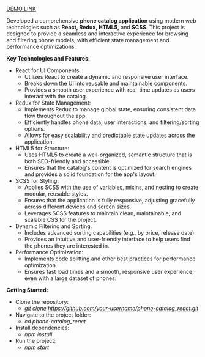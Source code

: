 [DEMO LINK](https://Prokopovych16.github.io/phone-catalog_react)

Developed a comprehensive **phone catalog application** using modern web technologies such as **React, Redux, HTML5,** and **SCSS**. This project is designed to provide a seamless and interactive experience for browsing and filtering phone models, with efficient state management and performance optimizations.

**Key Technologies and Features:**
- React for UI Components:
  - Utilizes React to create a dynamic and responsive user interface.
  - Breaks down the UI into reusable and maintainable components.
  - Provides a smooth user experience with real-time updates as users interact with the catalog.
- Redux for State Management:
  - Implements Redux to manage global state, ensuring consistent data flow throughout the app.
  - Efficiently handles phone data, user interactions, and filtering/sorting options.
  - Allows for easy scalability and predictable state updates across the application.
- HTML5 for Structure:
  - Uses HTML5 to create a well-organized, semantic structure that is both SEO-friendly and accessible.
  - Ensures that the catalog's content is optimized for search engines and provides a solid foundation for the app's layout.
- SCSS for Styling:
  - Applies SCSS with the use of variables, mixins, and nesting to create modular, reusable styles.
  - Ensures that the application is fully responsive, adjusting gracefully across different devices and screen sizes.
  - Leverages SCSS features to maintain clean, maintainable, and scalable CSS for the project.
- Dynamic Filtering and Sorting:
  - Includes advanced sorting capabilities (e.g., by price, release date).
  - Provides an intuitive and user-friendly interface to help users find the phones they are interested in.
- Performance Optimization:
  - Implements code splitting and other best practices for performance optimization.
  - Ensures fast load times and a smooth, responsive user experience, even with a large dataset of phones.

**Getting Started:**
- Clone the repository:
  - _git clone https://github.com/your-username/phone-catalog_react.git_
- Navigate to the project folder:
  - _cd phone-catalog_react_
- Install dependencies:
  - _npm install_
- Run the project:
  - _npm start_


